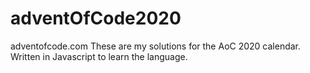 # adventOfCode2020
adventofcode.com
These are my solutions for the AoC 2020 calendar. Written in Javascript to learn the language.
